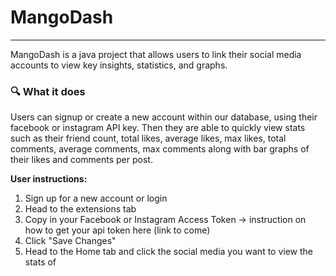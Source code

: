# MangoDash
---
MangoDash is a java project that allows users to link their social media accounts to view key insights, statistics, and graphs. 

### :mag: What it does
Users can signup or create a new account within our database, using their facebook or instagram API key. Then they are able to quickly view stats such as their friend count, total likes, average likes, max likes, total comments, average comments, max comments along with bar graphs of their likes and comments per post.

**User instructions:**
1. Sign up for a new account or login
2. Head to the extensions tab
3. Copy in your Facebook or Instagram Access Token -> instruction on how to get your api token here (link to come)
4. Click "Save Changes"
5. Head to the Home tab and click the social media you want to view the stats of
